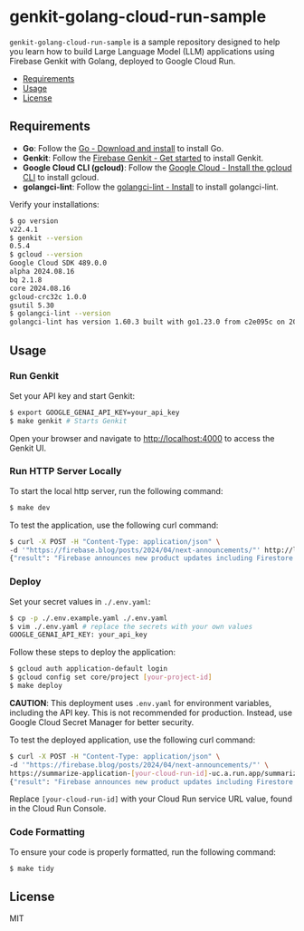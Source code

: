 # genkit-golang-cloud-run-sample

`genkit-golang-cloud-run-sample` is a sample repository designed to help you learn how to build Large Language Model (LLM) applications using Firebase Genkit with Golang, deployed to Google Cloud Run.

- [Requirements](#requirements)
- [Usage](#usage)
- [License](#license)

## Requirements

- **Go**: Follow the [Go - Download and install](https://go.dev/doc/install) to install Go.
- **Genkit**: Follow the [Firebase Genkit - Get started](https://firebase.google.com/docs/genkit/get-started) to install Genkit.
- **Google Cloud CLI (gcloud)**: Follow the [Google Cloud - Install the gcloud CLI](https://cloud.google.com/sdk/docs/install) to install gcloud.
- **golangci-lint**: Follow the [golangci-lint - Install](https://golangci-lint.run/welcome/install/) to install golangci-lint.

Verify your installations:

```bash
$ go version
v22.4.1
$ genkit --version
0.5.4
$ gcloud --version
Google Cloud SDK 489.0.0
alpha 2024.08.16
bq 2.1.8
core 2024.08.16
gcloud-crc32c 1.0.0
gsutil 5.30
$ golangci-lint --version
golangci-lint has version 1.60.3 built with go1.23.0 from c2e095c on 2024-08-22T21:45:24Z
```

## Usage

### Run Genkit

Set your API key and start Genkit:

```bash
$ export GOOGLE_GENAI_API_KEY=your_api_key
$ make genkit # Starts Genkit
```

Open your browser and navigate to [http://localhost:4000](http://localhost:4000) to access the Genkit UI.

### Run HTTP Server Locally

To start the local http server, run the following command:

```bash
$ make dev
```

To test the application, use the following curl command:

```bash
$ curl -X POST -H "Content-Type: application/json" \
-d '"https://firebase.blog/posts/2024/04/next-announcements/"' http://localhost:3400/summarizeFlow
{"result": "Firebase announces new product updates including Firestore vector search, Vertex AI SDKs, and Gemini integration for AI-powered app development. \n"}
```

### Deploy

Set your secret values in `./.env.yaml`:

```bash
$ cp -p ./.env.example.yaml ./.env.yaml
$ vim ./.env.yaml # replace the secrets with your own values
GOOGLE_GENAI_API_KEY: your_api_key
```

Follow these steps to deploy the application:

```bash
$ gcloud auth application-default login
$ gcloud config set core/project [your-project-id]
$ make deploy
```

**CAUTION**: This deployment uses `.env.yaml` for environment variables, including the API key. This is not recommended for production. Instead, use Google Cloud Secret Manager for better security.

To test the deployed application, use the following curl command:

```bash
$ curl -X POST -H "Content-Type: application/json" \
-d '"https://firebase.blog/posts/2024/04/next-announcements/"' \
https://summarize-application-[your-cloud-run-id]-uc.a.run.app/summarizeFlow
{"result": "Firebase announces new product updates including Firestore vector search, Vertex AI SDKs, and Gemini integration for AI-powered app development. \n"}
```

Replace `[your-cloud-run-id]` with your Cloud Run service URL value, found in the Cloud Run Console.

### Code Formatting

To ensure your code is properly formatted, run the following command:

```bash
$ make tidy
```

## License

MIT
